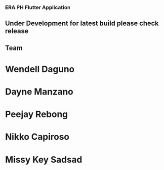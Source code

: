 ### ERA PH Flutter Application

## Under Development for latest build please check release

## Team
# Wendell Daguno
# Dayne Manzano
# Peejay Rebong
# Nikko Capiroso
# Missy Key Sadsad